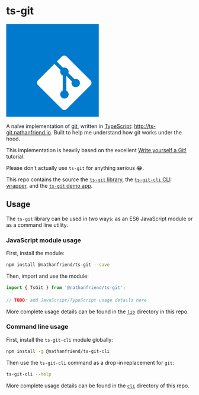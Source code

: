 # ts-git

<img alt="ts-git logo" src="ts-git.png" width="250" height="250" />

A naïve implementation of [git](https://git-scm.com/), written in [TypeScript](https://www.typescriptlang.org/): http://ts-git.nathanfriend.io. Built to help me understand how git works under the hood.

This implementation is heavily based on the excellent [Write yourself a Git!](https://wyag.thb.lt/#org94e7cd7) tutorial.

Please don't actually use `ts-git` for anything serious :joy:.

This repo contains the source the [`ts-git` library](./lib), the [`ts-git-cli` CLI wrapper](./cli), and the [`ts-git` demo app](./demo-app).

## Usage

The `ts-git` library can be used in two ways: as an ES6 JavaScript module or as a command line utility.

### JavaScript module usage

First, install the module:

```bash
npm install @nathanfriend/ts-git --save
```

Then, import and use the module:

```ts
import { TsGit } from '@nathanfriend/ts-git';

// TODO: add JavaScript/TypeScript usage details here
```

More complete usage details can be found in the [`lib`](./lib) directory in this repo.

### Command line usage

First, install the `ts-git-cli` module globally:

```bash
npm install -g @nathanfriend/ts-git-cli
```

Then use the `ts-git-cli` command as a drop-in replacement for `git`:

```bash
ts-git-cli --help
```

More complete usage details can be found in the [`cli`](./cli) directory of this repo.
